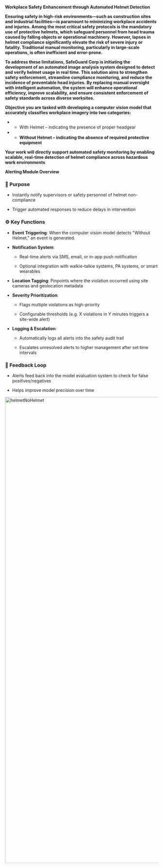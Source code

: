 
**Workplace Safety Enhancement through Automated Helmet Detection**

**Ensuring safety in high-risk environments—such as construction sites and industrial facilities—is paramount to minimizing workplace accidents and injuries. Among the most critical safety protocols is the mandatory use of protective helmets, which safeguard personnel from head trauma caused by falling objects or operational machinery. However, lapses in helmet compliance significantly elevate the risk of severe injury or fatality. Traditional manual monitoring, particularly in large-scale operations, is often inefficient and error-prone.**

**To address these limitations, SafeGuard Corp is initiating the development of an automated image analysis system designed to detect and verify helmet usage in real time. This solution aims to strengthen safety enforcement, streamline compliance monitoring, and reduce the incidence of preventable head injuries. By replacing manual oversight with intelligent automation, the system will enhance operational efficiency, improve scalability, and ensure consistent enforcement of safety standards across diverse worksites.**

****Objective you are tasked with developing a computer vision model that accurately classifies workplace imagery into two categories:****

* *   With Helmet – indicating the presence of proper headgear
   
* *   ****Without Helmet – indicating the absence of required protective equipment****
      

****Your work will directly support automated safety monitoring by enabling scalable, real-time detection of helmet compliance across hazardous work environments****

**Alerting Module Overview**

### 🎯 Purpose

-   Instantly notify supervisors or safety personnel of helmet non-compliance

-   Trigger automated responses to reduce delays in intervention

### ⚙️ Key Functions

-   **Event Triggering**: When the computer vision model detects "Without Helmet," an event is generated.

-   **Notification System**:

    -   Real-time alerts via SMS, email, or in-app push notification

    -   Optional integration with walkie-talkie systems, PA systems, or smart wearables

-   **Location Tagging**: Pinpoints where the violation occurred using site cameras and geolocation metadata

-   **Severity Prioritization**:

    -   Flags multiple violations as high-priority

    -   Configurable thresholds (e.g. X violations in Y minutes triggers a site-wide alert)

-   **Logging & Escalation**:

    -   Automatically logs all alerts into the safety audit trail

    -   Escalates unresolved alerts to higher management after set time intervals

### 🔁 Feedback Loop

-   Alerts feed back into the model evaluation system to check for false positives/negatives

-   Helps improve model precision over time

<img width="1024" height="1536" alt="helmetNoHelmet" src="https://github.com/user-attachments/assets/d47aa7fc-5cc7-4c4b-9cce-f35d96af6ea6" />
